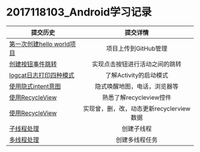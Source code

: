 # 2017118103_Android学习记录
提交历史|提交详情
--|:--:|
[第一次创建hello world项目](https://github.com/rohero6/2017118103_Android/tree/master/HelloWorld)|项目上传到GitHub管理
[创建按钮事件跳转](https://github.com/rohero6/2017118103_Android/tree/master/HelloWorld)|实现点击按钮进行活动之间的跳转
[logcat日志打印四种模式](https://github.com/rohero6/2017118103_Android/tree/master/HelloWorld)|了解Activity的启动模式
[使用隐式intent意图](https://github.com/rohero6/2017118103_Android/tree/master/Broadcaster)|隐式唤醒地图，电话，浏览器等
[使用RecycleView](https://github.com/rohero6/2017118103_Android/tree/master/recycleview2)|熟悉了解recycleview控件
[使用RecycleView](https://github.com/rohero6/2017118103_Android/tree/master/recycleview2)|实现曾，删，改，动态更新recyclerview数据
[子线程处理](https://github.com/rohero6/2017118103_Android/tree/master/handlerMessage)|创建子线程
[多线程处理](https://github.com/rohero6/2017118103_Android/tree/master/MultiThread)|创建多线程任务
